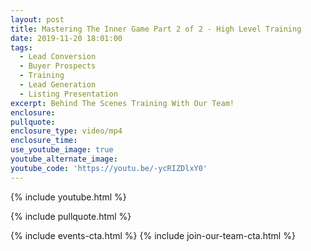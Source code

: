 ```yaml
---
layout: post
title: Mastering The Inner Game Part 2 of 2 - High Level Training
date: 2019-11-20 18:01:00
tags:
  - Lead Conversion
  - Buyer Prospects
  - Training
  - Lead Generation
  - Listing Presentation
excerpt: Behind The Scenes Training With Our Team!
enclosure:
pullquote:
enclosure_type: video/mp4
enclosure_time:
use_youtube_image: true
youtube_alternate_image:
youtube_code: 'https://youtu.be/-ycRIZDlxY0'
---
```


{% include youtube.html %}

{% include pullquote.html %}

{% include events-cta.html %} {% include join-our-team-cta.html %}
